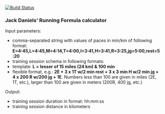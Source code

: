 [![Build Status](https://travis-ci.org/sandlex/jd.svg?branch=master)](https://travis-ci.org/sandlex/jd)

### Jack Daniels' Running Formula calculator
Input parameters:
 - comma-separated string with values of paces in min/km of following format: **E=4:45,L=4:45,M=4:14,T=4:00,I=3:41,H=3:41,R=3:25,jg=5:00,rest=5:20**
 - training session schema in following formats:
  - template: **L = lesser of 15 miles (24 km) & 100 min**
  - flexible format, e.g.: **2E + 3 x 1T w/2 min rest + 3 x 3 min H w/2 min jg + 4 x 200 R w/200 jg + 1E**. Numbers less than 100 are given in miles (2E, 1T, etc.), larger than 100 are given in meters (200R, 400 jg, etc.)
 
Output:
 - training session duration in format: hh:mm:ss
 - training session distance in kilometers
